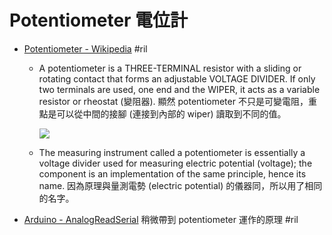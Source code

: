 # Potentiometer 電位計

  - [Potentiometer \- Wikipedia](https://en.wikipedia.org/wiki/Potentiometer) #ril
      - A potentiometer is a THREE-TERMINAL resistor with a sliding or rotating contact that forms an adjustable VOLTAGE DIVIDER. If only two terminals are used, one end and the WIPER, it acts as a variable resistor or rheostat (變阻器). 顯然 potentiometer 不只是可變電阻，重點是可以從中間的接腳 (連接到內部的 wiper) 讀取到不同的值。

        ![](https://upload.wikimedia.org/wikipedia/commons/c/c9/Potentiometer_cutaway_drawing.png)

      - The measuring instrument called a potentiometer is essentially a voltage divider used for measuring electric potential (voltage); the component is an implementation of the same principle, hence its name. 因為原理與量測電勢 (electric potential) 的儀器同，所以用了相同的名字。

  - [Arduino \- AnalogReadSerial](https://www.arduino.cc/en/Tutorial/AnalogReadSerial) 稍微帶到 potentiometer 運作的原理 #ril
